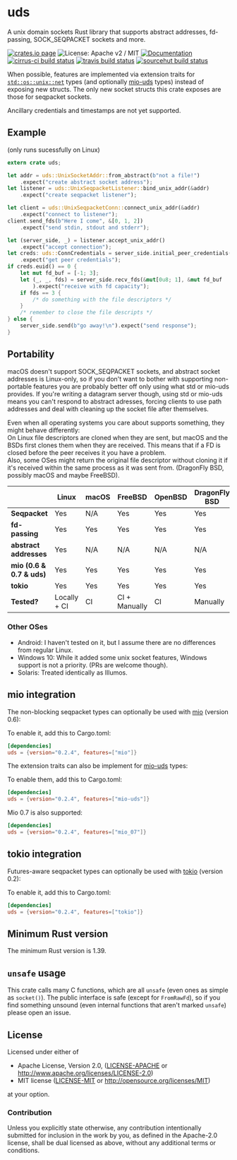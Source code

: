 # uds

A unix domain sockets Rust library that supports abstract addresses, fd-passing, SOCK_SEQPACKET sockets and more.

[![crates.io page](https://img.shields.io/crates/v/uds.svg)](https://crates.io/crates/uds) ![License: Apache v2 / MIT](https://img.shields.io/crates/l/uds.svg) [![Documentation](https://docs.rs/uds/badge.svg)](https://docs.rs/uds/) [![cirrus-ci build status](https://api.cirrus-ci.com/github/tormol/uds.svg)](https://cirrus-ci.com/github/tormol/uds) [![travis build status](https://travis-ci.com/tormol/uds.svg?branch=master)](https://travis-ci.com/tormol/uds) [![sourcehut build status](https://builds.sr.ht/~torbmol/uds.svg)](https://builds.sr.ht/~sircmpwn/builds.sr.ht?)

When possible, features are implemented via extension traits for [`std::os::unix::net`](https://doc.rust-lang.org/std/os/unix/net/index.html) types (and optionally [mio-uds](https://crates.io/crates/mio-uds) types) instead of exposing new structs.
The only new socket structs this crate exposes are those for seqpacket sockets.

Ancillary credentials and timestamps are not yet supported.

## Example

(only runs sucessfully on Linux)

```rust
extern crate uds;

let addr = uds::UnixSocketAddr::from_abstract(b"not a file!")
    .expect("create abstract socket address");
let listener = uds::UnixSeqpacketListener::bind_unix_addr(&addr)
    .expect("create seqpacket listener");

let client = uds::UnixSeqpacketConn::connect_unix_addr(&addr)
    .expect("connect to listener");
client.send_fds(b"Here I come", &[0, 1, 2])
    .expect("send stdin, stdout and stderr");

let (server_side, _) = listener.accept_unix_addr()
    .expect("accept connection");
let creds: uds::ConnCredentials = server_side.initial_peer_credentials()
    .expect("get peer credentials");
if creds.euid() == 0 {
    let mut fd_buf = [-1; 3];
    let (_, _, fds) = server_side.recv_fds(&mut[0u8; 1], &mut fd_buf
        ).expect("receive with fd capacity");
    if fds == 3 {
        /* do something with the file descriptors */
    }
    /* remember to close the file descripts */
} else {
    server_side.send(b"go away!\n").expect("send response");
}
```

## Portability

macOS doesn't support SOCK_SEQPACKET sockets, and abstract socket addresses is Linux-only, so if you don't want to bother with supporting non-portable features you are probably better off only using what std or mio-uds provides.
If you're writing a datagram server though, using std or mio-uds means you can't respond to abstract adresses, forcing clients to use path addresses and deal with cleaning up the socket file after themselves.

Even when all operating systems you care about supports something, they might behave differently:  
On Linux file descriptors are cloned when they are sent, but macOS and the BSDs first clones them when they are received. This means that if a FD is closed before the peer receives it you have a problem.  
Also, some OSes might return the original file descriptor without cloning it if it's received within the same process as it was sent from. (DragonFly BSD, possibly macOS and maybe FreeBSD).

| | Linux | macOS | FreeBSD | OpenBSD | DragonFly BSD | NetBSD | Illumos |
|-|-|-|-|-|-|-|-|
| **Seqpacket** | Yes | N/A | Yes | Yes | Yes | Yes | N/A |
| **fd-passing** | Yes | Yes | Yes | Yes | Yes | Yes | No |
| **abstract addresses** | Yes | N/A | N/A | N/A | N/A | N/A | N/A |
| **mio (0.6 & 0.7 & uds)** | Yes | Yes | Yes | Yes | Yes | Yes | Yes |
| **tokio** | Yes | Yes | Yes | Yes | Yes | Yes | Yes |
| **Tested?** | Locally + CI | CI | CI + Manually | CI | Manually | Manually | Manually |

### Other OSes

* Android: I haven't tested on it, but I assume there are no differences from regular Linux.
* Windows 10: While it added some unix socket features, Windows support is not a priority. (PRs are welcome though).
* Solaris: Treated identically as Illumos.

## mio integration

The non-blocking seqpacket types can optionally be used with [mio](https://github.com/tokio-rs/mio)
(version 0.6):

To enable it, add this to Cargo.toml:

```toml
[dependencies]
uds = {version="0.2.4", features=["mio"]}
```

The extension traits can also be implement for [mio-uds](https://github.com/alexcrichton/mio-uds) types:

To enable them, add this to Cargo.toml:

```toml
[dependencies]
uds = {version="0.2.4", features=["mio-uds"]}
```

Mio 0.7 is also supported:

```toml
[dependencies]
uds = {version="0.2.4", features=["mio_07"]}
```

## tokio integration

Futures-aware seqpacket types can optionally be used with [tokio](https://github.com/tokio-rs/tokio)
(version 0.2):

To enable it, add this to Cargo.toml:

```toml
[dependencies]
uds = {version="0.2.4", features=["tokio"]}
```

## Minimum Rust version

The minimum Rust version is 1.39.

## `unsafe` usage

This crate calls many C functions, which are all `unsafe` (even ones as simple as `socket()`).
The public interface is safe (except for `FromRawFd`), so if you find something unsound (even internal functions that aren't marked `unsafe`) please open an issue.

## License

Licensed under either of

* Apache License, Version 2.0, ([LICENSE-APACHE](LICENSE-APACHE) or http://www.apache.org/licenses/LICENSE-2.0)
* MIT license ([LICENSE-MIT](LICENSE-MIT) or http://opensource.org/licenses/MIT)

at your option.

### Contribution

Unless you explicitly state otherwise, any contribution intentionally submitted for inclusion in the work by you, as defined in the Apache-2.0 license, shall be dual licensed as above, without any additional terms or conditions.
